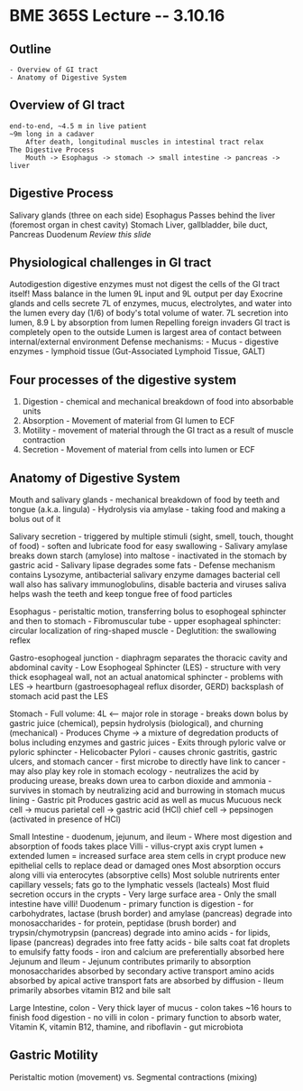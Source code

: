 BME 365S Lecture -- 3.10.16
==

Outline 
-
	- Overview of GI tract
	- Anatomy of Digestive System

Overview of GI tract
-
	end-to-end, ~4.5 m in live patient
	~9m long in a cadaver
		After death, longitudinal muscles in intestinal tract relax
	The Digestive Process
		Mouth -> Esophagus -> stomach -> small intestine -> pancreas -> liver
	
Digestive Process
-
Salivary glands (three on each side)
Esophagus
	Passes behind the liver (foremost organ in chest cavity)
Stomach
Liver, gallbladder, bile duct, Pancreas
Duodenum
*Review this slide*

Physiological challenges in GI tract
-
Autodigestion
	digestive enzymes must not digest the cells of the GI tract itself!
Mass balance in the lumen
	9L input and 9L output per day
	Exocrine glands and cells secrete 7L of enzymes, mucus, electrolytes, and water
		into the lumen every day (1/6) of body's total volume of water.
	7L secretion into lumen, 8.9 L by absorption from lumen
Repelling foreign invaders
	GI tract is completely open to the outside
	Lumen is largest area of contact between internal/external environment
	Defense mechanisms:
		- Mucus
		- digestive enzymes
		- lymphoid tissue (Gut-Associated Lymphoid Tissue, GALT)

Four processes of the digestive system
-
1. Digestion - chemical and mechanical breakdown of food into absorbable units
2. Absorption - Movement of material from GI lumen to ECF
3. Motility - movement of material through the GI tract as a result of muscle contraction
4. Secretion - Movement of material from cells into lumen or ECF

Anatomy of Digestive System
-
Mouth and salivary glands
	- mechanical breakdown of food by teeth and tongue (a.k.a. lingula)
	- Hydrolysis via amylase
	- taking food and making a bolus out of it

Salivary secretion
	- triggered by multiple stimuli (sight, smell, touch, thought of food)
	- soften and lubricate food for easy swallowing
	- Salivary amylase breaks down starch (amylose) into maltose
		- inactivated in the stomach by gastric acid
	- Salivary lipase degrades some fats
	- Defense mechanism
		contains Lysozyme, antibacterial salivary enzyme
		damages bacterial cell wall
		also has salivary immunoglobulins, disable bacteria and viruses
		saliva helps wash the teeth and keep tongue free of food particles

Esophagus
	- peristaltic motion, transferring bolus to esophogeal sphincter and then to stomach
	- Fibromuscular tube
	- upper esophageal sphincter: circular localization of ring-shaped muscle
	- Deglutition: the swallowing reflex

Gastro-esophogeal junction
	- diaphragm separates the thoracic cavity and abdominal cavity
	- Low Esophogeal Sphincter (LES) 
		- structure with very thick esophageal wall, not an actual anatomical sphincter
		- problems with LES -> heartburn (gastroesophageal reflux disorder, GERD)
			backsplash of stomach acid past the LES

Stomach
	- Full volume: 4L <-- major role in storage
	- breaks down bolus by gastric juice (chemical), pepsin hydrolysis (biological),
		and churning (mechanical)
	- Produces Chyme -> a mixture of degredation products of bolus including enzymes and gastric juices
	- Exits through pyloric valve or pyloric sphincter
	- Helicobacter Pylori
		- causes chronic gastritis, gastric ulcers, and stomach cancer
		- first microbe to directly have link to cancer
		- may also play key role in stomach ecology
		- neutralizes the acid by producing urease, breaks down urea to carbon dioxide and ammonia
		- survives in stomach by neutralizing acid and burrowing in stomach mucus lining
	- Gastric pit
		Produces gastric acid as well as mucus
		Mucuous neck cell -> mucus
		parietal cell -> gastric acid (HCl)
		chief cell -> pepsinogen (activated in presence of HCl)

Small Intestine
	- duodenum, jejunum, and ileum
	- Where most digestion and absorption of foods takes place
	Villi
		- villus-crypt axis
			crypt lumen + extended lumen = increased surface area
			stem cells in crypt produce new epithelial cells to replace dead or damaged ones
			Most absorption occurs along villi via enterocytes (absorptive cells)
			Most soluble nutrirents enter capillary vessels; fats go to the lymphatic vessels (lacteals)
			Most fluid secretion occurs in the crypts
	- Very large surface area
	- Only the small intestine have villi!
	Duodenum
		- primary function is digestion
		- for carbohydrates, lactase (brush border) and amylase (pancreas) degrade into monosaccharides
		- for protein, peptidase (brush border) and trypsin/chymotrypsin (pancreas)
			 degrade into amino acids
		- for lipids, lipase (pancreas) degrades into free fatty acids
		- bile salts coat fat droplets to emulsify fatty foods
		- iron and calcium are preferentially absorbed here
	Jejunum and Ileum
		- Jejunum contributes primarily to absorption
			monosaccharides absorbed by secondary active transport
			amino acids absorbed by apical active transport
			fats are absorbed by diffusion
		- Ileum primarily absorbes vitamin B12 and bile salt
	
Large Intestine, colon
	- Very thick layer of mucus
	- colon takes ~16 hours to finish food digestion
	- no villi in colon
	- primary function to absorb water, Vitamin K, vitamin B12, thamine, and riboflavin
	- gut microbiota 

Gastric Motility
-
Peristaltic motion (movement) vs. Segmental contractions (mixing)

